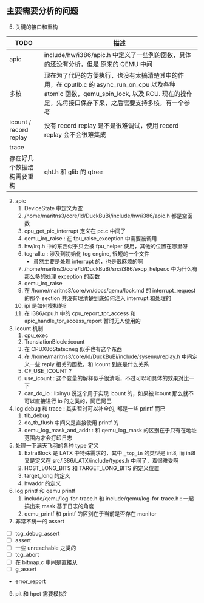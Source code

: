 ## 主要需要分析的问题
5. 关键的接口和重构

| TODO                       | 描述                                                                                                                                                                                           |
|----------------------------|------------------------------------------------------------------------------------------------------------------------------------------------------------------------------------------------|
| apic                       | include/hw/i386/apic.h 中定义了一些列的函数，具体的还没有分析，但是 原来的 QEMU 中间                                                                                                           |
| 多核                       | 现在为了代码的方便执行，也没有太搞清楚其中的作用，在 cputlb.c 的 async_run_on_cpu 以及各种 atomic 函数，qemu_spin_lock, 以及 RCU. 现在的操作是，先将接口保存下来，之后需要支持多核，有一个参考 |
| icount / record replay     | 没有 record replay 是不是很难调试，使用 record replay 会不会很难集成                                                                                                                           |
| trace                      |                                                                                                                                                                                                |
| 存在好几个数据结构需要重构 |qht.h 和 glib 的 qtree                                                                                                                                                                |

2. apic
    1. DeviceState 中定义为空
    2. /home/maritns3/core/ld/DuckBuBi/include/hw/i386/apic.h 都是空函数
    3. cpu_get_pic_interrupt 定义在 pc.c 中间了
    4. qemu_irq_raise : 在 fpu_raise_exception 中需要被调用
    5. hw/irq.h 中的东西似乎只会被 fpu_helper 使用，其他的位置在哪里呀
    6. tcg-all.c : 涉及到初始化 tcg engine, 很短的一个文件
        - 虽然主要是处理 interrupt 的，也是很麻烦的啊
    7. /home/maritns3/core/ld/DuckBuBi/src/i386/excp_helper.c 中为什么有那么多的处理 exception 的函数
    8. qemu_irq_raise
    9. 在 /home/maritns3/core/vn/docs/qemu/lock.md 的 interrupt_request 的那个 section 并没有理清楚到底如何注入 interrupt 和处理的
    10. ipi 是如何模拟的?
    11. 在 i386/cpu.h 中的 cpu_report_tpr_access 和 apic_handle_tpr_access_report 暂时无人使用的
4. icount 机制
    1. cpu_exec
    2. TranslationBlock::icount
    3. 在 CPUX86State::neg 似乎也有这个东西
    4. 在 /home/maritns3/core/ld/DuckBuBi/include/sysemu/replay.h 中间定义一些 reply 相关的函数，和 icount 到底是什么关系
    5. CF_USE_ICOUNT ?
    6. use_icount : 这个变量的解释似乎很清晰，不过可以和具体的效果对比一下
    7. can_do_io : lixinyu 说这个用于实现 icount 的，如果被 icount 那么就不可以直接进行 io 的之类的，阿巴阿巴
5. log debug 和 trace : 其实暂时可以补全的, 都是一些 printf 而已
    1. tlb_debug
    2. do_tb_flush 中间又是直接使用 printf 的
    7. qemu_log_mask_and_addr : 和 qemu_log_mask 的区别在于只有在地址范围内才会打印日志
6. 处理一下满天飞羽的各种 type 定义
    1. ExtraBlock 是 LATX 中特殊需求的，其中 `_top_in` 的类型是 int8, 而 int8 又是定义在 src/i386/LATX/include/types.h 中间了，着很难受啊
    2. HOST_LONG_BITS 和 TARGET_LONG_BITS 的定义位置
    3. target_long 的定义
    4. hwaddr 的定义
7. log printf 和 qemu printf
    1. include/qemu/log-for-trace.h 和 include/qemu/log-for-trace.h : 一起搞出来 mask 基于日志的角度
    2. qemu_printf 和 printf 的区别在于当前是否存在 monitor
8. 非常不统一的 assert
  - [ ] tcg_debug_assert
  - [ ] assert
  - [ ] 一些 unreachable 之类的
  - [ ] tcg_abort
  - [ ] 在 bitmap.c 中间是直接从
  - [ ] g_assert
  - error_report
9. pit 和 hpet 需要模拟?
